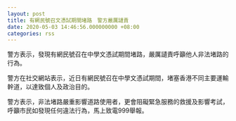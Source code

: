 ```yaml
---
layout: post
title: 有網民號召文憑試期間堵路　警方嚴厲讉責
date: 2020-05-03 14:46:56.000000000 +08:00
categories: rss
---
```


警方表示，發現有網民號召在中學文憑試期間堵路，嚴厲讉責呼籲他人非法堵路的行為。

警方在社交網站表示，近日有網民號召在中學文憑試期間，堵塞香港不同主要運輸幹道，以達致個人及政治目的。

警方表示，非法堵路嚴重影響道路使用者，更會阻礙緊急服務的救援及影響考試，呼籲市民如發現任何違法行為，馬上致電999舉報。
